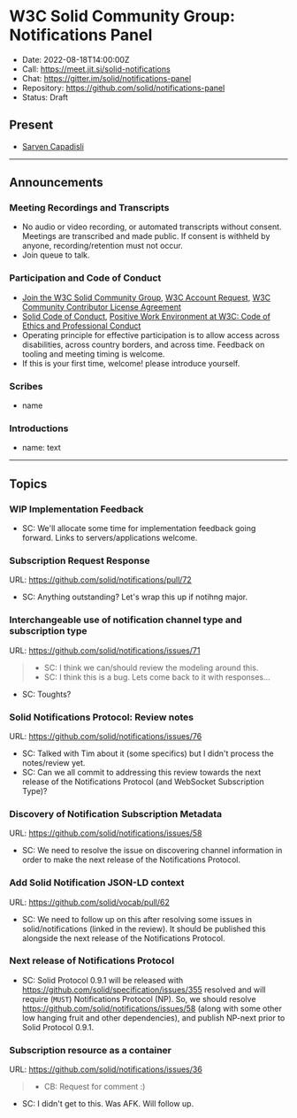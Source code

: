# W3C Solid Community Group: Notifications Panel

* Date: 2022-08-18T14:00:00Z
* Call: https://meet.jit.si/solid-notifications
* Chat: https://gitter.im/solid/notifications-panel
* Repository: https://github.com/solid/notifications-panel
* Status: Draft


## Present
* [Sarven Capadisli](https://csarven.ca/#i)


---

## Announcements

### Meeting Recordings and Transcripts
* No audio or video recording, or automated transcripts without consent. Meetings are transcribed and made public. If consent is withheld by anyone, recording/retention must not occur.
* Join queue to talk.


### Participation and Code of Conduct
* [Join the W3C Solid Community Group](https://www.w3.org/community/solid/join), [W3C Account Request](http://www.w3.org/accounts/request), [W3C Community Contributor License Agreement](https://www.w3.org/community/about/agreements/cla/)
* [Solid Code of Conduct](https://github.com/solid/process/blob/main/code-of-conduct.md), [Positive Work Environment at W3C: Code of Ethics and Professional Conduct](https://www.w3.org/Consortium/cepc/)
* Operating principle for effective participation is to allow access across disabilities, across country borders, and across time. Feedback on tooling and meeting timing is welcome.
* If this is your first time, welcome! please introduce yourself.


### Scribes
* name

### Introductions

* name: text

---

## Topics

### WIP Implementation Feedback
* SC: We'll allocate some time for implementation feedback going forward. Links to servers/applications welcome.

### Subscription Request Response
URL: https://github.com/solid/notifications/pull/72

* SC: Anything outstanding? Let's wrap this up if notihng major.

### Interchangeable use of notification channel type and subscription type
URL: https://github.com/solid/notifications/issues/71

>* SC: I think we can/should review the modeling around this.
>* SC: I think this is a bug. Lets come back to it with responses...

* SC: Toughts?

### Solid Notifications Protocol: Review notes
URL: https://github.com/solid/notifications/issues/76

* SC: Talked with Tim about it (some specifics) but I didn't process the notes/review yet.
* SC: Can we all commit to addressing this review towards the next release of the Notifications Protocol (and WebSocket Subscription Type)?


### Discovery of Notification Subscription Metadata
URL: https://github.com/solid/notifications/issues/58

* SC: We need to resolve the issue on discovering channel information in order to make the next release of the Notifications Protocol.


### Add Solid Notification JSON-LD context
URL: https://github.com/solid/vocab/pull/62

* SC: We need to follow up on this after resolving some issues in solid/notifications (linked in the review). It should be published this alongside the next release of the Notifications Protocol.


### Next release of Notifications Protocol
* SC: Solid Protocol 0.9.1 will be released with https://github.com/solid/specification/issues/355 resolved and will require (`MUST`) Notifications Protocol (NP). So, we should resolve https://github.com/solid/notifications/issues/58 (along with some other low hanging fruit and other dependencies), and publish NP-next prior to Solid Protocol 0.9.1.



### Subscription resource as a container
URL: https://github.com/solid/notifications/issues/36

>* CB: Request for comment :)

* SC: I didn't get to this. Was AFK. Will follow up.

